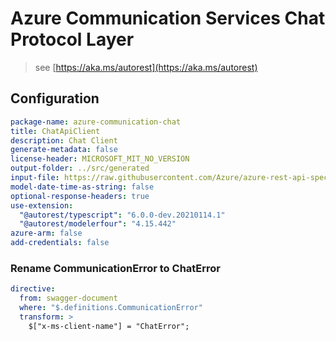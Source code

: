 # Azure Communication Services Chat Protocol Layer

> see [https://aka.ms/autorest](https://aka.ms/autorest)

## Configuration

```yaml
package-name: azure-communication-chat
title: ChatApiClient
description: Chat Client
generate-metadata: false
license-header: MICROSOFT_MIT_NO_VERSION
output-folder: ../src/generated
input-file: https://raw.githubusercontent.com/Azure/azure-rest-api-specs/master/specification/communication/data-plane/Microsoft.CommunicationServicesChat/stable/2021-03-07/communicationserviceschat.json
model-date-time-as-string: false
optional-response-headers: true
use-extension:
  "@autorest/typescript": "6.0.0-dev.20210114.1"
  "@autorest/modelerfour": "4.15.442"
azure-arm: false
add-credentials: false
```

### Rename CommunicationError to ChatError

```yaml
directive:
  from: swagger-document
  where: "$.definitions.CommunicationError"
  transform: >
    $["x-ms-client-name"] = "ChatError";
```
